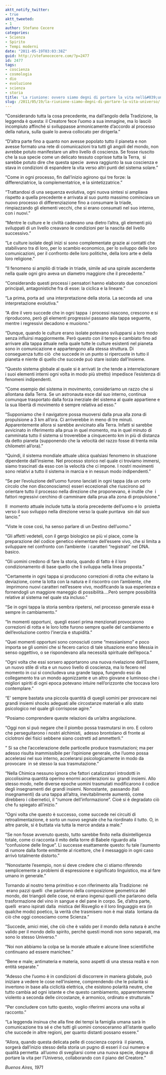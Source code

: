 ```yaml
---
aktt_notify_twitter:
- true
aktt_tweeted:
- 1
author: Stefano Cecere
categories:
- Scienza
- Spirito
- Tempi moderni
date: "2011-05-19T03:03:38Z"
guid: http://stefanocecere.com/?p=2477
id: 2477
tags:
- coscienza
- cosmologia
- dio
- evoluzione
- scienza
- storia
title: 'La riunione: ovvero siamo degni di portare la vita nell&#039;universo?'
slug: /2011/05/19/la-riunione-siamo-degni-di-portare-la-vita-universo/
---
```


“Considerando tutta la cosa precedente, ma dall&#8217;angolo della Tradizione, la leggenda è questa: il Creatore fece l&#8217;uomo a sua immagine, ma lo lasciò incompiuto affinché si sviluppasse armonicamente d&#8217;accordo al processo della natura, sulla quale lo aveva collocato per dirigerla.”
  
“D&#8217;altra parte fino a quanto non avesse popolato tutto il pianeta e non avesse formato una rete di comunicazioni tra tutti gli angoli del mondo, non avrebbe potuto manifestare un altro livello di coscienza. Se fosse riuscito che la sua specie come un delicato tessuto coprisse tutta la Terra,  si sarebbe potuto dire che questa specie  aveva raggiunto la sua coscienza e stava in condizioni di espandere la vita verso altri punti del sistema solare.”
  
“Come in ogni processo, fin dall&#8217;inizio agirono qui tre forze: la differenziatrice, la complementatrice, e la sintetizzatrice.”
  
“Trattandosi di una sequenza evolutiva, ogni nuova sintesi si ampliava rispetto a quella precedente e arrivata al suo punto massimo cominciava un nuovo processo di differenziazione fino a consumare la triade, rimpiazzando gli elementi vecchi, che si erano consumati nel suo interno, con i nuovi.”
  
“Mentre le culture e le civiltà cadevano una dietro l&#8217;altra, gli elementi più sviluppati di un livello creavano le condizioni per la nascita del livello successivo.”
  
“Le culture isolate degli inizi si sono complementate grazie ai contatti che stabilivano tra di loro, per lo scambio economico, per lo sviluppo delle loro comunicazioni, per il confronto delle loro politiche, della loro arte e della loro religione.”
  
“Il fenomeno si ampliò di triade in triade, simile ad una spirale ascendente nella quale ogni giro aveva un diametro maggiore che il precedente.”
  
“Considerando questi processi i pensatori hanno elaborato due concezioni principali, antagonistiche fra di esse: la ciclica e la lineare.”
  
“La prima, porta ad  una interpretazione della storia. La seconda ad  una interpretazione evolutiva.”
  
“A dire il vero succede che in ogni tappa  i processi nascono, crescono e si riproducono, però gli elementi progressivi passano alla tappa seguente, mentre i regressivi decadono e muoiono.”
  
“Dunque, quando le culture erano isolate potevano svilupparsi a loro modo senza influirsi maggiormente. Però questo con il tempo è cambiato fino ad arrivare alla tappa attuale nella quale tutte le culture esistenti nel pianeta sono in comunicazione e appartengono alla stessa struttura. Di conseguenza tutto ciò  che succede in un punto si ripercuote in tutto il pianeta e niente di quello che succede può stare isolato dall&#8217;insieme.
  
“Questo sistema globale al quale si è arrivati (e che tende a interrelazionare i suoi elementi interni ogni volta in modo più stretto) impedisce l&#8217;esistenza di fenomeni indipendenti.
  
“Come esempio del sistema in movimento, consideriamo un razzo che si allontana dalla Terra. Se un astronauta esce dal suo interno, continua comunque trasportato dalla forza inerziale del sistema al quale appartiene e la sua libertà di movimento è sempre relativa ad esso.”
  
“Supponiamo che il navigatore possa muoversi dalla prua alla zona di propulsione a 3 km all&#8217;ora. Ci arriverebbe in meno di tre minuti. Apparentemente allora si sarebbe avvicinato alla Terra. Infatti si sarebbe avvicinato in riferimento alla prua in quel momento, ma in quel minuto di camminata tutto il sistema si troverebbe a cinquecento km in più di distanza da detto pianeta (supponendo che la velocità del razzo fosse di trenta mila chilometri all&#8217;ora).”
  
“Quindi, il sistema mondiale attuale ubica qualsiasi fenomeno in situazione dipendente dall&#8217;insieme. Nel processo storico nel quale ci troviamo immersi, siamo trascinati da esso con la velocità che ci impone. I nostri movimenti sono relativi a tutto il sistema in marcia e in nessun modo indipendenti.”
  
“Se per l&#8217;evoluzione dell&#8217;uomo furono lanciati in ogni tappa (da un certo circolo che non disconosciamo) esseri eccezionali che riuscirono ad orientare tutto il processo nella direzione che proponevano, è inutile che  i fattori regressivi cerchino di camminare dalla prua alla zona di propulsione.”
  
Il  momento attuale include tutta la storia precedente dell&#8217;uomo e lo  proietta verso il suo sviluppo nella direzione verso la quale puntava  sin dal suo lancio.”
  
“Viste le cose così, ha senso parlare di un Destino dell&#8217;uomo.”
  
“Gli affetti vedeteli, con il gergo biologico se più vi piace, come la preparazione del codice genetico elementare dell&#8217;essere vivo, che si limita a sviluppare nel confronto con l’ambiente  i caratteri “registrati” nel DNA. basico.
  
“Gli uomini credono di fare la storia, quando di fatto è il loro condizionamento di base quello che li sviluppa nella linea proposta.”
  
“Certamente in ogni tappa si producono correzioni di rotta che evitano la deviazione, come la lotta con la natura e il riscontro con l’ambiente, che  imprimono nuovi caratteri nell&#8217;essere vivo, modificando la sua esperienza e fornendogli un maggiore maneggio di possibilità&#8230;.Però sempre possibilità relative al sistema nel quale sta incluso.”
  
“Se in ogni tappa la storia sembra ripetersi, nel processo generale essa è sempre in cambiamento.”
  
“In momenti opportuni,  quegli esseri prima menzionati provocarono correzioni di rotta e le loro lotte furono sempre quelle del cambiamento e dell&#8217;evoluzione contro l&#8217;inerzia e stupidità.”
  
“Quei momenti opportuni sono conosciuti come “messianismo” e poco importa se gli uomini che si fecero carico di tale situazione erano Messia in senso oggettivo, o se rispondevano alla necessità spirituale dell&#8217;epoca.”
  
“Ogni volta che essi sorsero apportarono una nuova rivelazione dell&#8217;Essere, un nuovo stile di vita e un nuovo livello di coscienza, ma lo fecero nel momento in cui si concludeva una grande tappa, fungendo essi da collegamento tra un mondo agonizzante e un altro giovane e luminoso che i migliori spiriti di ogni epoca potevano intuire nell’orizzonte che toccava loro contemplare.”
  
“E’ sempre bastata una piccola quantità di quegli uomini per provocare nei grandi insiemi shocks adeguati alle circostanze materiali e allo stato psicologico nel quale gli corrispose agire.”
  
“Posiamo comprendere queste relazioni da un’altra angolazione.
  
“Oggi non si può negare che il piombo possa trasmutarsi in oro. E coloro che perseguitarono i nostri alchimisti,  adesso brontolano di fronte ai ciclotroni dei fisici sebbene siano costretti ad ammetterli.”
  
&#8221; Si sa che l’accelerazione delle particelle produce trasmutazioni; ma per adesso risulta inammissibile per l’opinione generale, che l’uomo possa accelerasi nel suo interno, accelerarsi psicologicamente in modo da provocare  in sé stesso la sua trasmutazione.”
  
“Nella Chimica nessuno ignora che fattori catalizzatori introdotti in piccolissima quantità operino enormi accelerazioni su  grandi insiemi. Allo stesso modo, nelle diverse epoche uomini trasmutati modificarono il codice degli insegnamenti dei grandi insiemi. Nonostante,  passando (tali insegnamenti) da una tappa all’altra, inevitabilmente aumentò, come direbbero i cibernetici, il “rumore dell’informazione”. Cioè si è degradato ciò che fu spiegato all’inizio.”
  
“Ogni volta che questo è successo, come succede nei circuiti di retroalimentazione, è sorto un nuovo segnale che ha riordinato il tutto. O, in altre parole, si è buttata via tutta la merce andata a male.”
  
“Se non fosse avvenuto questo, tutto sarebbe finito nella disintelligenza totale, come ci racconta il mito della torre di Babele riguardo alla “confusione delle lingue”. Lì successe esattamente questo: fu tale l’aumento di rumore dalla fonte emittente al ricettore, che il messaggio in ogni caso arrivò totalmente distorto.”
  
“Nonostante l’esempio, non si deve credere che ci stiamo riferendo semplicemente a problemi di espressione e significato linguistico, ma al fare umano in generale.”
  
Tornando al nostro tema primitivo e con riferimento alla Tradizione: né  erano pazzi quelli  che parlarono della composizione geometrica del mondo, dei triangoli delle cose, né erano ingenui quelli che parlarono della trasformazione del vino in sangue e del pane in corpo. Se, d’altra parte, quelli  erano ispirati dalla  mistica del Risveglio e il loro linguaggio era (in qualche modo) poetico, la verità che trasmisero non è mai stata  lontana da ciò che oggi conosciamo come Scienza.”
  
“Succede, amici miei, che ciò che è valido per il mondo della natura è anche valido per il mondo dello spirito, perché questi mondi non sono separati, ma sono lo stesso Universo.”
  
“Noi non abbiamo la colpa se la morale attuale e alcune linee scientifiche continuano ad essere manichee.”
  
“Bene e male; antimateria e materia, sono aspetti di una stessa realtà e non entità separate.”
  
“Adesso che l’uomo è in condizioni di discorrere in maniera globale, può iniziare a vedere le cose nell’insieme, comprendendo che le polarità si invertono in base alla ciclicità elettrica, che esistono polarità neutre, che tutto cambia ad ogni istante e che questo cambiamento, apparentemente violento a seconda delle circostanze, è armonico, ordinato e strutturale.”
  
“Per concludere con tutto questo, voglio riferirmi ancora una volta al racconto.”
  
“La leggenda insinua che alla fine dei tempi la famiglia umana sarà in comunicazione tra sé e che tutti gli uomini conosceranno all’istante quello che succede in altre regioni, per quanto distanti possano essere.”
  
“Allora, quando questa delicata pelle di coscienza coprirà  il pianeta, sorgerà dall’inizio stesso della storia un pugno di esseri il cui numero e qualità permetta  all’uomo di svegliarsi come una nuova specie, degna di portare la vita per l’Universo, collaborando con il piano del Creatore.”

_Buenos Aires, 1971_